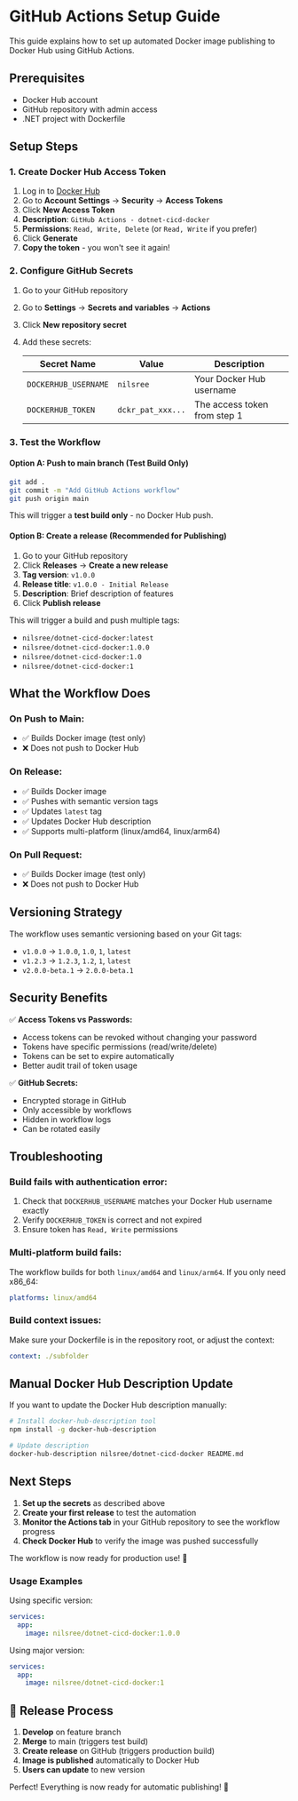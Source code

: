 # GitHub Actions Setup Guide

This guide explains how to set up automated Docker image publishing to Docker Hub using GitHub Actions.

## Prerequisites

- Docker Hub account
- GitHub repository with admin access
- .NET project with Dockerfile

## Setup Steps

### 1. Create Docker Hub Access Token

1. Log in to [Docker Hub](https://hub.docker.com/)
2. Go to **Account Settings** → **Security** → **Access Tokens**
3. Click **New Access Token**
4. **Description**: `GitHub Actions - dotnet-cicd-docker`
5. **Permissions**: `Read, Write, Delete` (or `Read, Write` if you prefer)
6. Click **Generate**
7. **Copy the token** - you won't see it again!

### 2. Configure GitHub Secrets

1. Go to your GitHub repository
2. Go to **Settings** → **Secrets and variables** → **Actions**
3. Click **New repository secret**
4. Add these secrets:

   | Secret Name | Value | Description |
   |-------------|-------|-------------|
   | `DOCKERHUB_USERNAME` | `nilsree` | Your Docker Hub username |
   | `DOCKERHUB_TOKEN` | `dckr_pat_xxx...` | The access token from step 1 |

### 3. Test the Workflow

#### Option A: Push to main branch (Test Build Only)
```bash
git add .
git commit -m "Add GitHub Actions workflow"
git push origin main
```
This will trigger a **test build only** - no Docker Hub push.

#### Option B: Create a release (Recommended for Publishing)
1. Go to your GitHub repository
2. Click **Releases** → **Create a new release**
3. **Tag version**: `v1.0.0`
4. **Release title**: `v1.0.0 - Initial Release`
5. **Description**: Brief description of features
6. Click **Publish release**

This will trigger a build and push multiple tags:
- `nilsree/dotnet-cicd-docker:latest`
- `nilsree/dotnet-cicd-docker:1.0.0`
- `nilsree/dotnet-cicd-docker:1.0`
- `nilsree/dotnet-cicd-docker:1`

## What the Workflow Does

### On Push to Main:
- ✅ Builds Docker image (test only)
- ❌ Does not push to Docker Hub

### On Release:
- ✅ Builds Docker image
- ✅ Pushes with semantic version tags
- ✅ Updates `latest` tag
- ✅ Updates Docker Hub description
- ✅ Supports multi-platform (linux/amd64, linux/arm64)

### On Pull Request:
- ✅ Builds Docker image (test only)
- ❌ Does not push to Docker Hub

## Versioning Strategy

The workflow uses semantic versioning based on your Git tags:

- `v1.0.0` → `1.0.0`, `1.0`, `1`, `latest`
- `v1.2.3` → `1.2.3`, `1.2`, `1`, `latest`
- `v2.0.0-beta.1` → `2.0.0-beta.1`

## Security Benefits

✅ **Access Tokens vs Passwords:**
- Access tokens can be revoked without changing your password
- Tokens have specific permissions (read/write/delete)
- Tokens can be set to expire automatically
- Better audit trail of token usage

✅ **GitHub Secrets:**
- Encrypted storage in GitHub
- Only accessible by workflows
- Hidden in workflow logs
- Can be rotated easily

## Troubleshooting

### Build fails with authentication error:
1. Check that `DOCKERHUB_USERNAME` matches your Docker Hub username exactly
2. Verify `DOCKERHUB_TOKEN` is correct and not expired
3. Ensure token has `Read, Write` permissions

### Multi-platform build fails:
The workflow builds for both `linux/amd64` and `linux/arm64`. If you only need x86_64:
```yaml
platforms: linux/amd64
```

### Build context issues:
Make sure your Dockerfile is in the repository root, or adjust the context:
```yaml
context: ./subfolder
```

## Manual Docker Hub Description Update

If you want to update the Docker Hub description manually:
```bash
# Install docker-hub-description tool
npm install -g docker-hub-description

# Update description
docker-hub-description nilsree/dotnet-cicd-docker README.md
```

## Next Steps

1. **Set up the secrets** as described above
2. **Create your first release** to test the automation
3. **Monitor the Actions tab** in your GitHub repository to see the workflow progress
4. **Check Docker Hub** to verify the image was pushed successfully

The workflow is now ready for production use! 🚀

### **Usage Examples**

Using specific version:
```yaml
services:
  app:
    image: nilsree/dotnet-cicd-docker:1.0.0
```

Using major version:
```yaml
services:
  app:
    image: nilsree/dotnet-cicd-docker:1
```

## 🎯 Release Process

1. **Develop** on feature branch
2. **Merge** to main (triggers test build)
3. **Create release** on GitHub (triggers production build)
4. **Image is published** automatically to Docker Hub
5. **Users can update** to new version

Perfect! Everything is now ready for automatic publishing! 🚀
